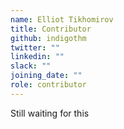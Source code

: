 ```yaml
---
name: Elliot Tikhomirov
title: Contributor
github: indigothm
twitter: ""
linkedin: ""
slack: ""
joining_date: ""
role: contributor
---
```


Still waiting for this
